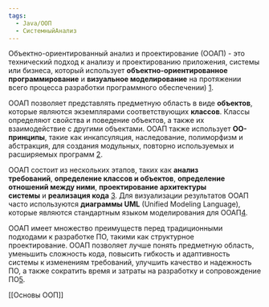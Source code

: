 ```yaml
---
tags:
  - Java/ООП
  - СистемныйАнализ
---
```

Объектно-ориентированный анализ и проектирование (ООАП) - это технический подход к анализу и проектированию приложения, системы или бизнеса, который использует **объектно-ориентированное программирование** и **визуальное моделирование** на протяжении всего процесса разработки программного обеспечении) [1](https://wiki5.ru/wiki/Object-oriented_analysis_and_design). 

ООАП позволяет представлять предметную область в виде **объектов**, которые являются экземплярами соответствующих **классов**. Классы определяют свойства и поведение объектов, а также их взаимодействие с другими объектами. ООАП также использует **ОО-принципы**, такие как инкапсуляция, наследование, полиморфизм и абстракция, для создания модульных, повторно используемых и расширяемых программ [2](https://ru.wikipedia.org/wiki/%D0%9E%D0%B1%D1%8A%D0%B5%D0%BA%D1%82%D0%BD%D0%BE-%D0%BE%D1%80%D0%B8%D0%B5%D0%BD%D1%82%D0%B8%D1%80%D0%BE%D0%B2%D0%B0%D0%BD%D0%BD%D0%BE%D0%B5_%D0%BF%D1%80%D0%BE%D0%B5%D0%BA%D1%82%D0%B8%D1%80%D0%BE%D0%B2%D0%B0%D0%BD%D0%B8%D0%B5). 

ООАП состоит из нескольких этапов, таких как **анализ требований**, **определение классов и объектов**, **определение отношений между ними**, **проектирование архитектуры системы** и **реализация кода** [3](https://www.labirint.ru/books/377540/). Для визуализации результатов ООАП часто используются **диаграммы UML** (Unified Modeling Language), которые являются стандартным языком моделирования для ООАП[4](https://intuit.ru/studies/courses/32/32/lecture/1000?page=2). 

ООАП имеет множество преимуществ перед традиционными подходами к разработке ПО, такими как структурное проектирование. ООАП позволяет лучше понять предметную область, уменьшить сложность кода, повысить гибкость и адаптивность системы к изменениям требований, улучшить качество и надежность ПО, а также сократить время и затраты на разработку и сопровождение ПО[5](https://helloworld.ru/texts/comp/other/oop/ch02.htm).

[[Основы ООП]]

